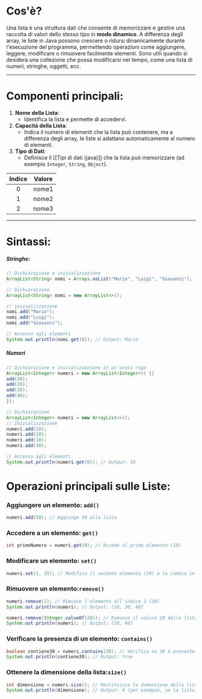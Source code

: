 # **Cos'è?**
Una lista è una struttura dati che consente di memorizzare e gestire una raccolta di valori dello stesso tipo in **modo dinamico**. A differenza degli array, le liste in Java possono crescere o ridursi dinamicamente durante l'esecuzione del programma, permettendo operazioni come aggiungere, leggere, modificare o rimuovere facilmente elementi. Sono utili quando si desidera una collezione che possa modificarsi nel tempo, come una lista di numeri, stringhe, oggetti, ecc.

---

# **Componenti principali:**

1.  **Nome della Lista**: 
	 - Identifica la lista e permette di accedervi.
2.  **Capacità della Lista**:
	- Indica il numero di elementi che la lista può contenere, ma a differenza degli array, le liste si adattano automaticamente al numero di elementi.
3.  **Tipo di Dati**: 
	- Definisce il [[Tipi di dati (java)]] che la lista può memorizzare (ad esempio `Integer`, `String`, `Object`).

| Indice | Valore |
| :----: | ------ |
|   0    | nome1  |
|   1    | nome2  |
|   2    | nome3  |

---

# **Sintassi:**

##### Stringhe:
````java
// Dichiarazione e inizializzazione 
ArrayList<String> nomi = Arrays.asList("Mario", "Luigi", "Giovanni");
````

````java
// Dichiarazione
ArrayList<String> nomi = new ArrayList<>(); 

// inizializzazione
nomi.add("Mario");
nomi.add("Luigi");
nomi.add("Giovanni");
````

````java
// Accesso agli elementi 
System.out.println(nomi.get(0)); // Output: Mario
````

##### Numeri

````java
// Dichiarazione e inizializzazione in un'unica riga 
ArrayList<Integer> numeri = new ArrayList<Integer>() {{ 
add(10); 
add(20); 
add(30); 
add(40); 
}};
````

````Java
// Dichiarazione 
ArrayList<Integer> numeri = new ArrayList<>(); 
// Inizializzazione
numeri.add(10); 
numeri.add(20); 
numeri.add(30); 
numeri.add(40); 
````

````Java
// Accesso agli elementi 
System.out.println(numeri.get(0)); // Output: 10
````

# **Operazioni principali sulle Liste**:

### **Aggiungere un elemento**: `add()`

````java
numeri.add(50); // Aggiunge 50 alla lista
````
### **Accedere a un elemento**: `get()`
````java
int primoNumero = numeri.get(0); // Accede al primo elemento (10)
````
### **Modificare un elemento**: `set()`
````java
numeri.set(1, 25); // Modifica il secondo elemento (20) e lo cambia in 25
````
### **Rimuovere un elemento**:`remove()`
````java
numeri.remove(2); // Rimuove l'elemento all'indice 2 (30) 
System.out.println(numeri); // Output: [10, 20, 40] 

numeri.remove(Integer.valueOf(20)); // Rimuove il valore 20 dalla lista
System.out.println(numeri); // Output: [10, 40]
````
### **Verificare la presenza di un elemento**: `contains()`
````java
boolean contiene30 = numeri.contains(30); // Verifica se 30 è presente nella lista
System.out.println(contiene30); // Output: true
````
### **Ottenere la dimensione della lista**:`size()`
````java
int dimensione = numeri.size(); // Restituisce la dimensione della lista
System.out.println(dimensione); // Output: 4 (per esempio, se la lista contiene [10, 20, 30, 40])
````